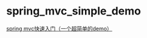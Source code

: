 # spring_mvc_simple_demo
[spring mvc快速入门（一个超简单的demo）](https://blog.csdn.net/m0_37586991/article/details/124543356?csdn_share_tail=%7B%22type%22%3A%22blog%22%2C%22rType%22%3A%22article%22%2C%22rId%22%3A%22124543356%22%2C%22source%22%3A%22m0_37586991%22%7D&ctrtid=YxGcR)

